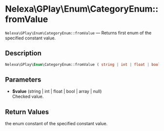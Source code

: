 # Nelexa\GPlay\Enum\CategoryEnum::fromValue
`Nelexa\GPlay\Enum\CategoryEnum::fromValue` — Returns first enum of the specified constant value.

## Description
```php
Nelexa\GPlay\Enum\CategoryEnum::fromValue ( string | int | float | bool | array | null $value ) : static
```

## Parameters
* **$value** (string | int | float | bool | array | null)  
Checked value.

## Return Values
the enum constant of the specified constant value.


